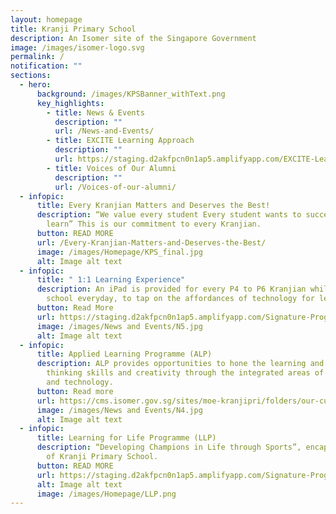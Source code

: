 ```yaml
---
layout: homepage
title: Kranji Primary School
description: An Isomer site of the Singapore Government
image: /images/isomer-logo.svg
permalink: /
notification: ""
sections:
  - hero:
      background: /images/KPSBanner_withText.png
      key_highlights:
        - title: News & Events
          description: ""
          url: /News-and-Events/
        - title: EXCITE Learning Approach
          description: ""
          url: https://staging.d2akfpcn0n1ap5.amplifyapp.com/EXCITE-Learning-Approach/
        - title: Voices of Our Alumni
          description: ""
          url: /Voices-of-our-alumni/
  - infopic:
      title: Every Kranjian Matters and Deserves the Best!
      description: “We value every student Every student wants to succeed  All can
        learn” This is our commitment to every Kranjian.
      button: READ MORE
      url: /Every-Kranjian-Matters-and-Deserves-the-Best/
      image: /images/Homepage/KPS_final.jpg
      alt: Image alt text
  - infopic:
      title: " 1:1 Learning Experience"
      description: An iPad is provided for every P4 to P6 Kranjian while they are in
        school everyday, to tap on the affordances of technology for learning.
      button: Read More
      url: https://staging.d2akfpcn0n1ap5.amplifyapp.com/Signature-Programmes/1-1-Learning-Experience/
      image: /images/News and Events/N5.jpg
      alt: Image alt text
  - infopic:
      title: Applied Learning Programme (ALP)
      description: ALP provides opportunities to hone the learning and application of
        thinking skills and creativity through the integrated areas of science
        and technology.
      button: Read more
      url: https://cms.isomer.gov.sg/sites/moe-kranjipri/folders/our-curriculum/subfolders/Signature%20Programmes/editPage/Applied%20Learning%20Programme%20(ALP).md
      image: /images/News and Events/N4.jpg
      alt: Image alt text
  - infopic:
      title: Learning for Life Programme (LLP)
      description: “Developing Champions in Life through Sports”, encapsulates the DNA
        of Kranji Primary School.
      button: READ MORE
      url: https://staging.d2akfpcn0n1ap5.amplifyapp.com/Signature-Programmes/Applied-Learning-Programme-ALP/
      alt: Image alt text
      image: /images/Homepage/LLP.png
---
```

